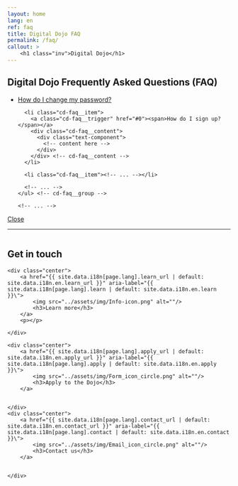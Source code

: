 ```yaml
---
layout: home
lang: en
ref: faq
title: Digital Dojo FAQ
permalink: /faq/
callout: >
    <h1 class="inv">Digital Dojo</h1>
---
```


## Digital Dojo Frequently Asked Questions (FAQ)

<section class="cd-faq js-cd-faq container max-width-md margin-top-lg margin-bottom-lg">

  <div class="cd-faq__items">
    <ul class="cd-faq__group">
      <li class="cd-faq__item">
        <a class="cd-faq__trigger" href="#0"><span>How do I change my password?</span></a>
        <div class="cd-faq__content">
          <div class="text-component">
            <!-- content here -->
          </div>
        </div> <!-- cd-faq__content -->
      </li>

      <li class="cd-faq__item">
        <a class="cd-faq__trigger" href="#0"><span>How do I sign up?</span></a>
        <div class="cd-faq__content">
          <div class="text-component">
            <!-- content here -->
          </div>
        </div> <!-- cd-faq__content -->
      </li>

      <li class="cd-faq__item"><!-- ... --></li>

      <!-- ... -->
    </ul> <!-- cd-faq__group -->

    <!-- ... -->
  </div> <!-- cd-faq__items -->

  <a href="#0" class="cd-faq__close-panel text-replace">Close</a>

  <div class="cd-faq__overlay" aria-hidden="true"></div>
</section> <!-- cd-faq -->





---
<p><img src="../assets/img/decorative-dots.png" class="dots" role="presentation" alt=""></p>

## Get in touch

<div class="grid-plain">
    
    <div class="center">
        <a href="{{ site.data.i18n[page.lang].learn_url | default: site.data.i18n.en.learn_url }}" aria-label="{{ site.data.i18n[page.lang].learn | default: site.data.i18n.en.learn }}\">
            <img src="../assets/img/Info-icon.png" alt=""/>
            <h3>Learn more</h3>
        </a>
        <p></p>

    </div>
    
    <div class="center">
        <a href="{{ site.data.i18n[page.lang].apply_url | default: site.data.i18n.en.apply_url }}" aria-label="{{ site.data.i18n[page.lang].apply | default: site.data.i18n.en.apply }}\">
            <img src="../assets/img/Form_icon_circle.png" alt=""/>
            <h3>Apply to the Dojo</h3>
        </a>
        

    </div>
    <div class="center">
        <a href="{{ site.data.i18n[page.lang].contact_url | default: site.data.i18n.en.contact_url }}" aria-label="{{ site.data.i18n[page.lang].contact | default: site.data.i18n.en.contact }}\">
            <img src="../assets/img/Email_icon_circle.png" alt=""/>
            <h3>Contact us</h3>
        </a>
        

    </div>

</div>

<script src="assets/js/util.js"></script> 
<script src="assets/js/dropdown.js"></script>
